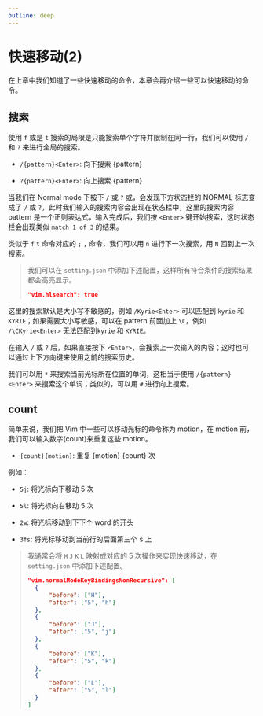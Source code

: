 ```yaml
---
outline: deep
---
```


# 快速移动(2)

在上章中我们知道了一些快速移动的命令，本章会再介绍一些可以快速移动的命令。

## 搜索

使用 `f` 或是 `t` 搜索的局限是只能搜索单个字符并限制在同一行，我们可以使用 `/` 和 `?` 来进行全局的搜索。

- `/{pattern}<Enter>`: 向下搜索 \{pattern}

- `?{pattern}<Enter>`: 向上搜索 \{pattern}

当我们在 Normal mode 下按下 `/` 或 `?` 或，会发现下方状态栏的 NORMAL 标志变成了 `/` 或 `?`，此时我们输入的搜索内容会出现在状态栏中，这里的搜索内容 pattern 是一个正则表达式，输入完成后，我们按 `<Enter>` 键开始搜索，这时状态栏会出现类似 `match 1 of 3` 的结果。

类似于 `f` `t` 命令对应的 `;` `,` 命令，我们可以用 `n` 进行下一次搜索，用 `N` 回到上一次搜索。

> 我们可以在 `setting.json` 中添加下述配置，这样所有符合条件的搜索结果都会高亮显示。
>
> ```json
> "vim.hlsearch": true
> ```

这里的搜索默认是大小写不敏感的，例如 `/Kyrie<Enter>` 可以匹配到 `kyrie` 和 `KYRIE`；如果需要大小写敏感，可以在 pattern 前面加上 `\C`，例如 `/\CKyrie<Enter>` 无法匹配到`kyrie` 和 `KYRIE`。

在输入 `/` 或 `?` 后，如果直接按下 `<Enter>`，会搜索上一次输入的内容；这时也可以通过上下方向键来使用之前的搜索历史。

我们可以用 `*` 来搜索当前光标所在位置的单词，这相当于使用 `/{pattern}<Enter>` 来搜索这个单词；类似的，可以用 `#` 进行向上搜索。

## count

简单来说，我们把 Vim 中一些可以移动光标的命令称为 motion，在 motion 前，我们可以输入数字(count)来重复这些 motion。

- `{count}{motion}`: 重复 {motion} {count} 次

例如：

- `5j`: 将光标向下移动 5 次

- `5l`: 将光标向右移动 5 次

- `2w`: 将光标移动到下下个 word 的开头

- `3fs`: 将光标移动到当前行的后面第三个 s 上

> 我通常会将 `H` `J` `K` `L` 映射成对应的 5 次操作来实现快速移动，在 `setting.json` 中添加下述配置。
>
> ```json
> "vim.normalModeKeyBindingsNonRecursive": [
> 	{
> 		"before": ["H"],
> 		"after": ["5", "h"]
> 	},
> 	{
> 		"before": ["J"],
> 		"after": ["5", "j"]
> 	},
> 	{
> 		"before": ["K"],
> 		"after": ["5", "k"]
> 	},
> 	{
> 		"before": ["L"],
> 		"after": ["5", "l"]
> 	}
> ]
> ```
